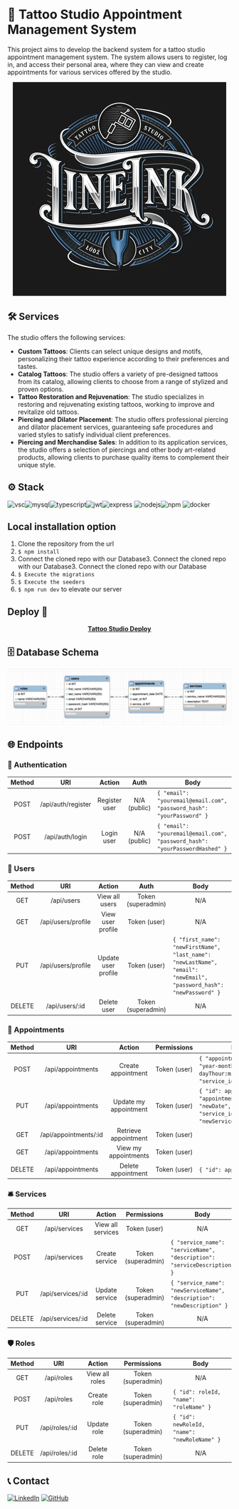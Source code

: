 # 🏢 Tattoo Studio Appointment Management System

This project aims to develop the backend system for a tattoo studio appointment management system. The system allows users to register, log in, and access their personal area, where they can view and create appointments for various services offered by the studio.

<div align="center">
  <img src="./img/tattoo_giphy.webp" alt="via GIPHY">
</div>

## 🛠️ Services

The studio offers the following services:

- **Custom Tattoos**: Clients can select unique designs and motifs, personalizing their tattoo experience according to their preferences and tastes.
- **Catalog Tattoos**: The studio offers a variety of pre-designed tattoos from its catalog, allowing clients to choose from a range of stylized and proven options.
- **Tattoo Restoration and Rejuvenation**: The studio specializes in restoring and rejuvenating existing tattoos, working to improve and revitalize old tattoos.
- **Piercing and Dilator Placement**: The studio offers professional piercing and dilator placement services, guaranteeing safe procedures and varied styles to satisfy individual client preferences.
- **Piercing and Merchandise Sales**: In addition to its application services, the studio offers a selection of piercings and other body art-related products, allowing clients to purchase quality items to complement their unique style.

## ⚙️ Stack

<img alt="vsc" src="https://img.shields.io/badge/VSCode-0078D4?style=for-the-badge&logo=visual%20studio%20code&logoColor=white"><img alt="mysql" src="https://img.shields.io/badge/MySQL-005C84?style=for-the-badge&logo=mysql&logoColor=white"><img alt="typescript" src="https://img.shields.io/badge/TypeScript-007ACC?style=for-the-badge&logo=typescript&logoColor=white"><img alt="jwt" src="https://img.shields.io/badge/JWT-000000?style=for-the-badge&logo=JSON%20web%20tokens&logoColor=white"><img alt= "express" src="https://img.shields.io/badge/Express%20js-000000?style=for-the-badge&logo=express&logoColor=white"> <img alt="nodejs" src="https://img.shields.io/badge/Node%20js-339933?style=for-the-badge&logo=nodedotjs&logoColor=white"><img alt="npm" src="https://img.shields.io/badge/npm-CB3837?style=for-the-badge&logo=npm&logoColor=white"> <img alt="docker" src="https://img.shields.io/badge/Docker-2CA5E0?style=for-the-badge&logo=docker&logoColor=white">

## Local installation option

1. Clone the repository from the url
2. `$ npm install`
3. Connect the cloned repo with our Database3. Connect the cloned repo with our Database3. Connect the cloned repo with our Database
4. `$ Execute the migrations`
5. `$ Execute the seeders`
6. `$ npm run dev` to elevate our server


## Deploy 🚀

<div align="center">
    <a href="https://tattooshop.zeabur.app"><strong> Tattoo Studio Deploy </strong></a>
</div>

## 🗄️ Database Schema

<img src="./img/DB_Schema.png">

## 🌐 Endpoints

<h3>🔑 Authentication</h3>

| Method | URI                    | Action           | Auth           | Body                                              |
|:------:|:----------------------:|:----------------:|:--------------:|---------------------------------------------------|
| POST   | /api/auth/register     | Register user    | <center>N/A (public)</center>   | `{ "email": "youremail@email.com",`<br>`"password_hash": "yourPassword" }` |
| POST   | /api/auth/login        | Login user       | <center>N/A (public)</center>   | `{ "email": "youremail@email.com",`<br>`"password_hash": "yourPasswordHashed" }` |

<h3>👥 Users</h3>

| Method | URI                        | Action              | Auth               | Body                                              |
|:------:|:--------------------------:|:-------------------:|:------------------:|---------------------------------------------------|
| GET    | /api/users                 | View all users      | Token (superadmin) | <center>N/A</center>                                               |
| GET    | /api/users/profile         | View user profile   | Token (user)       | <center>N/A</center>                                               |
| PUT    | /api/users/profile         | Update user profile | Token (user)       | `{ "first_name": "newFirstName",`<br>`"last_name": "newLastName", "email": "newEmail",`<br>`"password_hash": "newPassword" }` |
| DELETE | /api/users/:id             | Delete user         | Token (superadmin) | <center>N/A</center>                                               |

<h3>📅 Appointments</h3>

| Method | URI                        | Action                | Permissions      | Body                                              |
|:------:|:--------------------------:|:---------------------:|:----------------:|---------------------------------------------------|
| POST   | /api/appointments          | Create appointment    | Token (user)     | `{ "appointment_date": "year-month-dayThour:minute:secondZ",`<br>`"service_id": 2 }` |
| PUT    | /api/appointments          | Update my appointment | Token (user)     | `{ "id": appointmentId,`<br>`"appointment_date": "newDate",`<br>`"service_id": "newService" }` |
| GET    | /api/appointments/:id      | Retrieve appointment  | Token (user)     | <center>N/A</center>                                               |
| GET    | /api/appointments          | View my appointments  | Token (user)     | <center>N/A</center>                                               |
| DELETE | /api/appointments          | Delete appointment    | Token (user)     | `{ "id": appointmentId }`                         |

<h3>🛎️ Services</h3>

| Method | URI                        | Action            | Permissions        | Body                                              |
|:------:|:--------------------------:|:-----------------:|:------------------:|---------------------------------------------------|
| GET    | /api/services              | View all services | Token (user)       | <center>N/A</center>                                               |
| POST   | /api/services              | Create service    | Token (superadmin) | `{ "service_name": "serviceName",`<br>`"description": "serviceDescription" }` |
| PUT    | /api/services/:id          | Update service    | Token (superadmin) | `{ "service_name": "newServiceName",`<br>`"description": "newDescription" }` |
| DELETE | /api/services/:id          | Delete service    | Token (superadmin) | <center>N/A</center>                                               |


<h3>🛡️ Roles</h3>

| Method | URI                        | Action         | Permissions        | Body                                              |
|:------:|:--------------------------:|:--------------:|:------------------:|---------------------------------------------------|
| GET    | /api/roles                 | View all roles | Token (superadmin) | <center>N/A</center>                                               |
| POST   | /api/roles                 | Create role    | Token (superadmin) | `{ "id": roleId,`<br>`"name": "roleName" }`            |
| PUT    | /api/roles/:id             | Update role    | Token (superadmin) | `{ "id": newRoleId,`<br>`"name": "newRoleName" }`      |
| DELETE | /api/roles/:id             | Delete role    | Token (superadmin) | <center>N/A</center>                                               |


## 📞 Contact

<a href=https://www.linkedin.com/in/morena-peralta-almada target="blank">![LinkedIn](https://img.shields.io/badge/LinkedIn-0077B5?style=for-the-badge&logo=linkedin&logoColor=white)</a> <a href=https://www.github.com/More-Pe target="blank">![GitHub](https://img.shields.io/badge/GitHub-100000?style=for-the-badge&logo=github&logoColor=white)</a>
